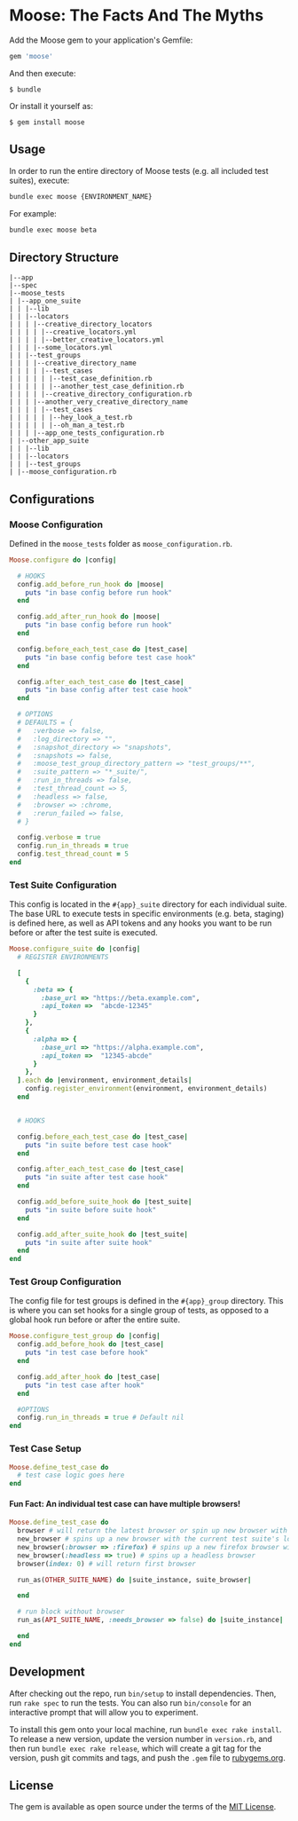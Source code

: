 # Moose: The Facts And The Myths

Add the Moose gem to your application's Gemfile:

```ruby
gem 'moose'
```

And then execute:

    $ bundle

Or install it yourself as:

    $ gem install moose

## Usage

In order to run the entire directory of Moose tests (e.g. all included test suites), execute:

```bash
bundle exec moose {ENVIRONMENT_NAME}
```

For example:
```bash
bundle exec moose beta
```

## Directory Structure
```
|--app
|--spec
|--moose_tests
| |--app_one_suite
| | |--lib
| | |--locators
| | | |--creative_directory_locators
| | | | |--creative_locators.yml
| | | | |--better_creative_locators.yml
| | | |--some_locators.yml
| | |--test_groups
| | | |--creative_directory_name
| | | | |--test_cases
| | | | | |--test_case_definition.rb
| | | | | |--another_test_case_definition.rb
| | | | |--creative_directory_configuration.rb
| | | |--another_very_creative_directory_name
| | | | |--test_cases
| | | | | |--hey_look_a_test.rb
| | | | | |--oh_man_a_test.rb
| | | |--app_one_tests_configuration.rb
| |--other_app_suite
| | |--lib
| | |--locators
| | |--test_groups
| |--moose_configuration.rb
```

## Configurations

### Moose Configuration
Defined in the `moose_tests` folder as `moose_configuration.rb`.

```ruby
Moose.configure do |config|

  # HOOKS
  config.add_before_run_hook do |moose|
    puts "in base config before run hook"
  end

  config.add_after_run_hook do |moose|
    puts "in base config before run hook"
  end

  config.before_each_test_case do |test_case|
    puts "in base config before test case hook"
  end

  config.after_each_test_case do |test_case|
    puts "in base config after test case hook"
  end

  # OPTIONS
  # DEFAULTS = {
  #   :verbose => false,
  #   :log_directory => "",
  #   :snapshot_directory => "snapshots",
  #   :snapshots => false,
  #   :moose_test_group_directory_pattern => "test_groups/**",
  #   :suite_pattern => "*_suite/",
  #   :run_in_threads => false,
  #   :test_thread_count => 5,
  #   :headless => false,
  #   :browser => :chrome,
  #   :rerun_failed => false,
  # }

  config.verbose = true
  config.run_in_threads = true
  config.test_thread_count = 5
end

```


### Test Suite Configuration
This config is located in the `#{app}_suite` directory for each individual suite. The base URL to execute tests in specific environments (e.g. beta, staging) is defined here, as well as API tokens and any hooks you want to be run before or after the test suite is executed.

```ruby
Moose.configure_suite do |config|
  # REGISTER ENVIRONMENTS

  [
    {
      :beta => {
        :base_url => "https://beta.example.com",
        :api_token =>  "abcde-12345"
      }
    },
    {
      :alpha => {
        :base_url => "https://alpha.example.com",
        :api_token =>  "12345-abcde"
      }
    },
  ].each do |environment, environment_details|
    config.register_environment(environment, environment_details)
  end


  # HOOKS

  config.before_each_test_case do |test_case|
    puts "in suite before test case hook"
  end

  config.after_each_test_case do |test_case|
    puts "in suite after test case hook"
  end

  config.add_before_suite_hook do |test_suite|
    puts "in suite before suite hook"
  end

  config.add_after_suite_hook do |test_suite|
    puts "in suite after suite hook"
  end
end
```

### Test Group Configuration
The config file for test groups is defined in the `#{app}_group` directory. This is where you can set hooks for a single group of tests, as opposed to a global hook run before or after the entire suite.

```ruby
Moose.configure_test_group do |config|
  config.add_before_hook do |test_case|
    puts "in test case before hook"
  end

  config.add_after_hook do |test_case|
    puts "in test case after hook"
  end

  #OPTIONS
  config.run_in_threads = true # Default nil
end

```

### Test Case Setup

```ruby
Moose.define_test_case do
  # test case logic goes here
end
```

#### Fun Fact: An individual test case can have multiple browsers!
```ruby
Moose.define_test_case do
  browser # will return the latest browser or spin up new browser with the current test suite's locators
  new_browser # spins up a new browser with the current test suite's locators
  new_browser(:browser => :firefox) # spins up a new firefox browser with the current test suite's locators
  new_browser(:headless => true) # spins up a headless browser
  browser(index: 0) # will return first browser

  run_as(OTHER_SUITE_NAME) do |suite_instance, suite_browser|

  end

  # run block without browser
  run_as(API_SUITE_NAME, :needs_browser => false) do |suite_instance|

  end
end
```

## Development

After checking out the repo, run `bin/setup` to install dependencies. Then, run `rake spec` to run the tests. You can also run `bin/console` for an interactive prompt that will allow you to experiment.

To install this gem onto your local machine, run `bundle exec rake install`. To release a new version, update the version number in `version.rb`, and then run `bundle exec rake release`, which will create a git tag for the version, push git commits and tags, and push the `.gem` file to [rubygems.org](https://rubygems.org).


## License

The gem is available as open source under the terms of the [MIT License](http://opensource.org/licenses/MIT).

